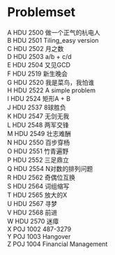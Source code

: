 # Problemset

A 	HDU 2500 	做一个正气的杭电人  
B 	HDU 2501 	Tiling_easy version  
C 	HDU 2502 	月之数  
D 	HDU 2503 	a/b + c/d  
E 	HDU 2504 	又见GCD  
F 	HDU 2519 	新生晚会  
G 	HDU 2520 	我是菜鸟，我怕谁  
H 	HDU 2522 	A simple problem  
I 	HDU 2524 	矩形A + B  
J 	HDU 2537 	8球胜负  
K 	HDU 2547 	无剑无我  
L 	HDU 2548 	两军交锋  
M       HDU 2549 	壮志难酬  
N 	HDU 2550 	百步穿杨  
O 	HDU 2551 	竹青遍野  
P 	HDU 2552 	三足鼎立  
Q 	HDU 2554 	N对数的排列问题  
R 	HDU 2562 	奇偶位互换  
S 	HDU 2564 	词组缩写  
T 	HDU 2565 	放大的X  
U 	HDU 2567 	寻梦  
V 	HDU 2568 	前进  
W 	HDU 2570 	迷瘴  
X 	POJ 1002 	487-3279  
Y 	POJ 1003 	Hangover  
Z 	POJ 1004 	Financial Management   
